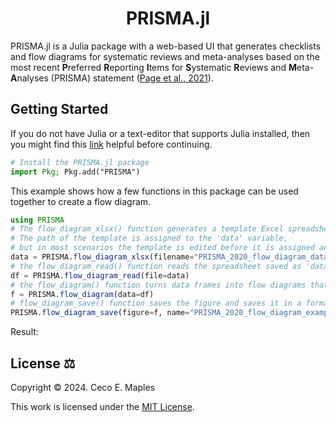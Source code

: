 <div align="center">
    <b><h1>PRISMA.jl</h1></b>
</div>

PRISMA.jl is a Julia package with a web-based UI that generates checklists and flow diagrams for systematic reviews and meta-analyses based on the most recent <b>P</b>referred <b>R</b>eporting <b>I</b>tems for <b>S</b>ystematic <b>R</b>eviews and <b>M</b>eta-<b>A</b>nalyses (PRISMA) statement ([Page et al., 2021](https://doi.org/10.1186/s13643-021-01626-4)).


## Getting Started

If you do not have Julia or a text-editor that supports Julia installed, then you might find this [link](https://julialang.org/learning/) helpful before continuing.
```Julia
# Install the PRISMA.jl package
import Pkg; Pkg.add("PRISMA") 
```

This example shows how a few functions in this package can be used together to create a flow diagram.
```Julia
using PRISMA
# The flow_diagram_xlsx() function generates a template Excel spreadsheet.
# The path of the template is assigned to the 'data' variable, 
# but in most scenarios the template is edited before it is assigned and read
data = PRISMA.flow_diagram_xlsx(filename="PRISMA_2020_flow_diagram_data")
# the flow_diagram_read() function reads the spreadsheet saved as 'data' and turns it into a dataframe and assigns it to 'df'
df = PRISMA.flow_diagram_read(file=data)  
# the flow_diagram() function turns data frames into flow diagrams that show the results a meta-analysis or systematic review 
f = PRISMA.flow_diagram(data=df)
# flow_diagram_save() function saves the figure and saves it in a format supported by Makie.jl, in this case an svg file.
PRISMA.flow_diagram_save(figure=f, name="PRISMA_2020_flow_diagram_example", save_format="svg")  
```

Result:

## License :balance_scale:

Copyright © 2024. Ceco E. Maples

This work is licensed under the [MIT License](https://opensource.org/license/mit/).